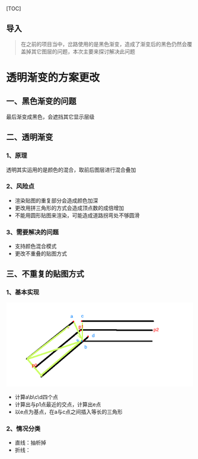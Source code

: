 [TOC]


## 导入
> 在之前的项目当中，岔路使用的是黑色渐变，造成了渐变后的黑色仍然会覆盖掉其它图层的问题，本次主要来探讨解决此问题


# 透明渐变的方案更改

## 一、黑色渐变的问题
  最后渐变成黑色，会遮挡其它显示层级
## 二、透明渐变
### 1、原理
透明其实运用的是颜色的混合，取前后图层进行混合叠加
### 2、风险点
- 渲染贴图的重复部分会造成颜色加深
- 更改用拼三角形的方式会造成顶点数的成倍增加
- 不能用圆形贴图来渲染，可能造成道路拐弯处不够圆滑

### 3、需要解决的问题
- 支持颜色混合模式
- 更改不重叠的贴图方式

## 三、不重复的贴图方式
### 1、基本实现
![](assets/road_render1.png)
- 计算a\b\c\d四个点
- 计算出与p1点最近的交点，计算出e点
- 以e点为基点，在a与c点之间插入等长的三角形

### 2、情况分类
- 直线：抽析掉
- 折线：

